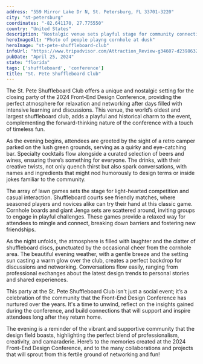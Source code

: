 ```yaml
---
address: "559 Mirror Lake Dr N, St. Petersburg, FL 33701-3220"
city: "st-petersburg"
coordinates: "-82.641170, 27.775550"
country: "United States"
description: "Nostalgic venue sets playful stage for community connections"
heroImageAlt: "Photo of people playng cornhole at dusk"
heroImage: "st-pete-shuffleboard-club"
infoUrl: "https://www.tripadvisor.com/Attraction_Review-g34607-d23986322-Reviews-St_Petersburg_Shuffleboard_Court-St_Petersburg_Florida.html"
pubDate: "April 25, 2024"
state: "florida"
tags: ['shuffleboard', 'conference']
title: "St. Pete Shuffleboard Club"
---
```


The St. Pete Shuffleboard Club offers a unique and nostalgic setting for the closing party of the 2024 Front-End Design Conference, providing the perfect atmosphere for relaxation and networking after days filled with intensive learning and discussions. This venue, the world’s oldest and largest shuffleboard club, adds a playful and historical charm to the event, complementing the forward-thinking nature of the conference with a touch of timeless fun.

As the evening begins, attendees are greeted by the sight of a retro camper parked on the lush green grounds, serving as a quirky and eye-catching bar. Specialty cocktails flow alongside a curated selection of beers and wines, ensuring there’s something for everyone. The drinks, with their creative twists, not only quench thirst but also spark conversations, with names and ingredients that might nod humorously to design terms or inside jokes familiar to the community.

The array of lawn games sets the stage for light-hearted competition and casual interaction. Shuffleboard courts see friendly matches, where seasoned players and novices alike can try their hand at this classic game. Cornhole boards and giant Jenga sets are scattered around, inviting groups to engage in playful challenges. These games provide a relaxed way for attendees to mingle and connect, breaking down barriers and fostering new friendships.

As the night unfolds, the atmosphere is filled with laughter and the clatter of shuffleboard discs, punctuated by the occasional cheer from the cornhole area. The beautiful evening weather, with a gentle breeze and the setting sun casting a warm glow over the club, creates a perfect backdrop for discussions and networking. Conversations flow easily, ranging from professional exchanges about the latest design trends to personal stories and shared experiences.

This party at the St. Pete Shuffleboard Club isn't just a social event; it’s a celebration of the community that the Front-End Design Conference has nurtured over the years. It's a time to unwind, reflect on the insights gained during the conference, and build connections that will support and inspire attendees long after they return home.

The evening is a reminder of the vibrant and supportive community that the design field boasts, highlighting the perfect blend of professionalism, creativity, and camaraderie. Here’s to the memories created at the 2024 Front-End Design Conference, and to the many collaborations and projects that will sprout from this fertile ground of networking and fun!